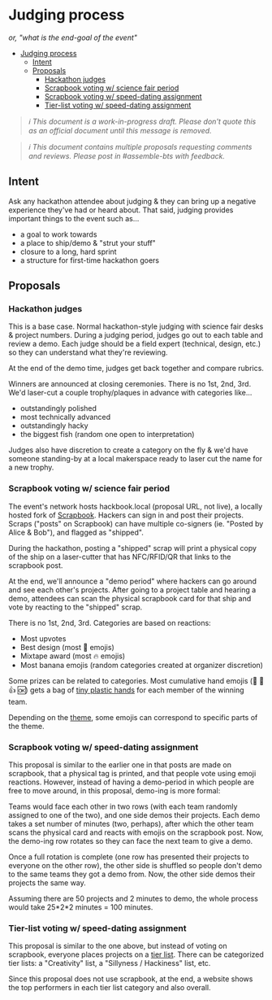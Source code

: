 # Judging process

_or, "what is the end-goal of the event"_

- [Judging process](#judging-process)
  - [Intent](#intent)
  - [Proposals](#proposals)
    - [Hackathon judges](#hackathon-judges)
    - [Scrapbook voting w/ science fair period](#scrapbook-voting-w-science-fair-period)
    - [Scrapbook voting w/ speed-dating assignment](#scrapbook-voting-w-speed-dating-assignment)
    - [Tier-list voting w/ speed-dating assignment](#tier-list-voting-w-speed-dating-assignment)

> _:information_source: This document is a work-in-progress draft. Please don't quote this as an official document until this message is removed._

> _:information_source: This document contains multiple proposals requesting comments and reviews. Please post in #assemble-bts with feedback._

## Intent

Ask any hackathon attendee about judging & they can bring up a negative experience they've had or heard about. That said, judging provides important things to the event such as...

- a goal to work towards
- a place to ship/demo & "strut your stuff"
- closure to a long, hard sprint
- a structure for first-time hackathon goers

## Proposals

### Hackathon judges

This is a base case. Normal hackathon-style judging with science fair desks & project numbers. During a judging period, judges go out to each table and review a demo. Each judge should be a field expert (technical, design, etc.) so they can understand what they're reviewing.

At the end of the demo time, judges get back together and compare rubrics.

Winners are announced at closing ceremonies. There is no 1st, 2nd, 3rd. We'd laser-cut a couple trophy/plaques in advance with categories like...

- outstandingly polished
- most technically advanced
- outstandingly hacky
- the biggest fish (random one open to interpretation)

Judges also have discretion to create a category on the fly & we'd have someone standing-by at a local makerspace ready to laser cut the name for a new trophy.

### Scrapbook voting w/ science fair period

The event's network hosts hackbook.local (proposal URL, not live), a locally hosted fork of [Scrapbook](https://scrapbook.hackclub.com). Hackers can sign in and post their projects. Scraps ("posts" on Scrapbook) can have multiple co-signers (ie. "Posted by Alice & Bob"), and flagged as "shipped".

During the hackathon, posting a "shipped" scrap will print a physical copy of the ship on a laser-cutter that has NFC/RFID/QR that links to the scrapbook post.

At the end, we'll announce a "demo period" where hackers can go around and see each other's projects. After going to a project table and hearing a demo, attendees can scan the physical scrapbook card for that ship and vote by reacting to the "shipped" scrap.

There is no 1st, 2nd, 3rd. Categories are based on reactions:

- Most upvotes
- Best design (most :art: emojis)
- Mixtape award (most :fire: emojis)
- Most banana emojis (random categories created at organizer discretion)

Some prizes can be related to categories. Most cumulative hand emojis (:clap: :raised_hands: :+1: :ok:) gets a bag of [tiny plastic hands](https://www.amazon.com/s?k=100+tiny+plastic+hands&crid=3HKG2H61AN8TP&sprefix=100+tiny+plastic+hands%2Caps%2C130&ref=nb_sb_noss) for each member of the winning team.

Depending on the [theme](theme.md), some emojis can correspond to specific parts of the theme.

### Scrapbook voting w/ speed-dating assignment

This proposal is similar to the earlier one in that posts are made on scrapbook, that a physical tag is printed, and that people vote using emoji reactions. However, instead of having a demo-period in which people are free to move around, in this proposal, demo-ing is more formal:

Teams would face each other in two rows (with each team randomly assigned to one of the two), and one side demos their projects. Each demo takes a set number of minutes (two, perhaps), after which the other team scans the physical card and reacts with emojis on the scrapbook post. Now, the demo-ing row rotates so they can face the next team to give a demo. 

Once a full rotation is complete (one row has presented their projects to everyone on the other row), the other side is shuffled so people don't demo to the same teams they got a demo from. Now, the other side demos their projects the same way.

Assuming there are 50 projects and 2 minutes to demo, the whole process would take 25\*2\*2 minutes = 100 minutes.

### Tier-list voting w/ speed-dating assignment

This proposal is similar to the one above, but instead of voting on scrapbook, everyone places projects on a [tier list](https://www.computerhope.com/jargon/t/tier-list.png). There can be categorized tier lists: a "Creativity" list, a "Sillyness / Hackiness" list, etc.

Since this proposal does not use scrapbook, at the end, a website shows the top performers in each tier list category and also overall.
